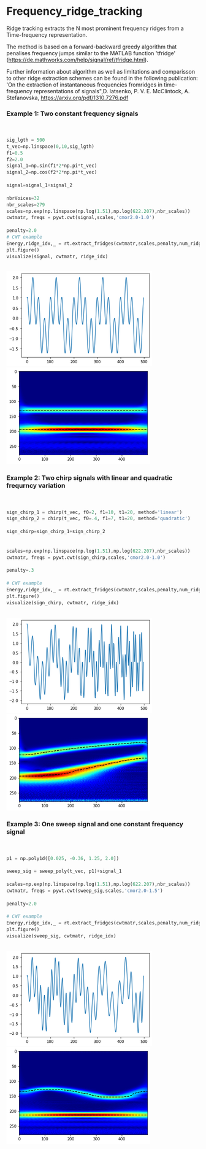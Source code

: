 # Frequency_ridge_tracking
Ridge tracking extracts the N most prominent frequency ridges from a Time-frequency representation. 

The method is based on a forward-backward greedy algorithm that penalises frequency jumps similar to the MATLAB function 'tfridge' (https://de.mathworks.com/help/signal/ref/tfridge.html). 

Further information about algorithm as well as limitations and comparisson to other ridge extraction schemes can be found in the following publication:
 'On the extraction of instantaneous frequencies fromridges in time-frequency representations of signals",D. Iatsenko, P. V. E. McClintock, A. Stefanovska, https://arxiv.org/pdf/1310.7276.pdf



### Example 1: Two constant frequency signals

```python

    
sig_lgth = 500
t_vec=np.linspace(0,10,sig_lgth)
f1=0.5
f2=2.0
signal_1=np.sin(f1*2*np.pi*t_vec)
signal_2=np.cos(f2*2*np.pi*t_vec)

signal=signal_1+signal_2

nbrVoices=32
nbr_scales=279
scales=np.exp(np.linspace(np.log(1.51),np.log(622.207),nbr_scales))
cwtmatr, freqs = pywt.cwt(signal,scales,'cmor2.0-1.0')

penalty=2.0
# CWT example
Energy,ridge_idx,_ = rt.extract_fridges(cwtmatr,scales,penalty,num_ridges=2,BW=25)
plt.figure()
visualize(signal, cwtmatr, ridge_idx)



```

![signal_1](/imgs/signal_1.png)
![cwt_ridge_signal_1](/imgs/cwt_signal_1_ridge.png)


### Example 2: Two chirp signals with linear and quadratic frequrncy variation

```python

    
sign_chirp_1 = chirp(t_vec, f0=2, f1=10, t1=20, method='linear')
sign_chirp_2 = chirp(t_vec, f0=.4, f1=7, t1=20, method='quadratic')

sign_chirp=sign_chirp_1+sign_chirp_2


scales=np.exp(np.linspace(np.log(1.51),np.log(622.207),nbr_scales))
cwtmatr, freqs = pywt.cwt(sign_chirp,scales,'cmor2.0-1.0')

penalty=.3

# CWT example
Energy,ridge_idx,_ = rt.extract_fridges(cwtmatr,scales,penalty,num_ridges=2,BW=25)
plt.figure()
visualize(sign_chirp, cwtmatr, ridge_idx)



```

![signal_2](/imgs/signal_2.png)
![cwt_ridge_signal_2](/imgs/cwt_signal_2_ridge.png)

### Example 3: One sweep signal and one constant frequency signal

```python

    
p1 = np.poly1d([0.025, -0.36, 1.25, 2.0])

sweep_sig = sweep_poly(t_vec, p1)+signal_1

scales=np.exp(np.linspace(np.log(1.51),np.log(622.207),nbr_scales))
cwtmatr, freqs = pywt.cwt(sweep_sig,scales,'cmor2.0-1.5')

penalty=2.0

# CWT example
Energy,ridge_idx,_ = rt.extract_fridges(cwtmatr,scales,penalty,num_ridges=2,BW=25)
plt.figure()
visualize(sweep_sig, cwtmatr, ridge_idx)



```

![signal_3](/imgs/signal_3.png)
![cwt_ridge_signal_3](/imgs/cwt_signal_3_ridge.png)
